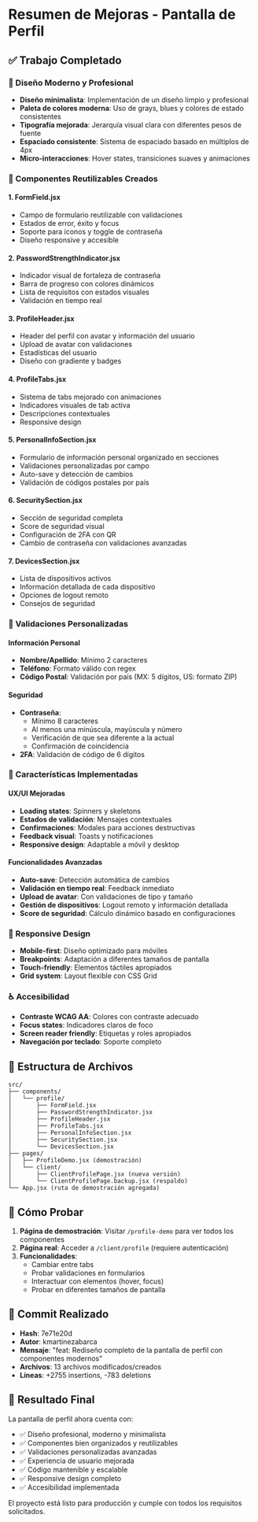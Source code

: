 # Resumen de Mejoras - Pantalla de Perfil

## ✅ Trabajo Completado

### 🎨 Diseño Moderno y Profesional
- **Diseño minimalista**: Implementación de un diseño limpio y profesional
- **Paleta de colores moderna**: Uso de grays, blues y colores de estado consistentes
- **Tipografía mejorada**: Jerarquía visual clara con diferentes pesos de fuente
- **Espaciado consistente**: Sistema de espaciado basado en múltiplos de 4px
- **Micro-interacciones**: Hover states, transiciones suaves y animaciones

### 🧩 Componentes Reutilizables Creados

#### 1. **FormField.jsx**
- Campo de formulario reutilizable con validaciones
- Estados de error, éxito y focus
- Soporte para iconos y toggle de contraseña
- Diseño responsive y accesible

#### 2. **PasswordStrengthIndicator.jsx**
- Indicador visual de fortaleza de contraseña
- Barra de progreso con colores dinámicos
- Lista de requisitos con estados visuales
- Validación en tiempo real

#### 3. **ProfileHeader.jsx**
- Header del perfil con avatar y información del usuario
- Upload de avatar con validaciones
- Estadísticas del usuario
- Diseño con gradiente y badges

#### 4. **ProfileTabs.jsx**
- Sistema de tabs mejorado con animaciones
- Indicadores visuales de tab activa
- Descripciones contextuales
- Responsive design

#### 5. **PersonalInfoSection.jsx**
- Formulario de información personal organizado en secciones
- Validaciones personalizadas por campo
- Auto-save y detección de cambios
- Validación de códigos postales por país

#### 6. **SecuritySection.jsx**
- Sección de seguridad completa
- Score de seguridad visual
- Configuración de 2FA con QR
- Cambio de contraseña con validaciones avanzadas

#### 7. **DevicesSection.jsx**
- Lista de dispositivos activos
- Información detallada de cada dispositivo
- Opciones de logout remoto
- Consejos de seguridad

### 🔧 Validaciones Personalizadas

#### Información Personal
- **Nombre/Apellido**: Mínimo 2 caracteres
- **Teléfono**: Formato válido con regex
- **Código Postal**: Validación por país (MX: 5 dígitos, US: formato ZIP)

#### Seguridad
- **Contraseña**: 
  - Mínimo 8 caracteres
  - Al menos una minúscula, mayúscula y número
  - Verificación de que sea diferente a la actual
  - Confirmación de coincidencia
- **2FA**: Validación de código de 6 dígitos

### 🎯 Características Implementadas

#### UX/UI Mejoradas
- **Loading states**: Spinners y skeletons
- **Estados de validación**: Mensajes contextuales
- **Confirmaciones**: Modales para acciones destructivas
- **Feedback visual**: Toasts y notificaciones
- **Responsive design**: Adaptable a móvil y desktop

#### Funcionalidades Avanzadas
- **Auto-save**: Detección automática de cambios
- **Validación en tiempo real**: Feedback inmediato
- **Upload de avatar**: Con validaciones de tipo y tamaño
- **Gestión de dispositivos**: Logout remoto y información detallada
- **Score de seguridad**: Cálculo dinámico basado en configuraciones

### 📱 Responsive Design
- **Mobile-first**: Diseño optimizado para móviles
- **Breakpoints**: Adaptación a diferentes tamaños de pantalla
- **Touch-friendly**: Elementos táctiles apropiados
- **Grid system**: Layout flexible con CSS Grid

### ♿ Accesibilidad
- **Contraste WCAG AA**: Colores con contraste adecuado
- **Focus states**: Indicadores claros de foco
- **Screen reader friendly**: Etiquetas y roles apropiados
- **Navegación por teclado**: Soporte completo

## 📁 Estructura de Archivos

```
src/
├── components/
│   └── profile/
│       ├── FormField.jsx
│       ├── PasswordStrengthIndicator.jsx
│       ├── ProfileHeader.jsx
│       ├── ProfileTabs.jsx
│       ├── PersonalInfoSection.jsx
│       ├── SecuritySection.jsx
│       └── DevicesSection.jsx
├── pages/
│   ├── ProfileDemo.jsx (demostración)
│   └── client/
│       ├── ClientProfilePage.jsx (nueva versión)
│       └── ClientProfilePage.backup.jsx (respaldo)
└── App.jsx (ruta de demostración agregada)
```

## 🚀 Cómo Probar

1. **Página de demostración**: Visitar `/profile-demo` para ver todos los componentes
2. **Página real**: Acceder a `/client/profile` (requiere autenticación)
3. **Funcionalidades**:
   - Cambiar entre tabs
   - Probar validaciones en formularios
   - Interactuar con elementos (hover, focus)
   - Probar en diferentes tamaños de pantalla

## 🔄 Commit Realizado

- **Hash**: 7e71e20d
- **Autor**: kmartinezabarca
- **Mensaje**: "feat: Rediseño completo de la pantalla de perfil con componentes modernos"
- **Archivos**: 13 archivos modificados/creados
- **Líneas**: +2755 insertions, -783 deletions

## 🎉 Resultado Final

La pantalla de perfil ahora cuenta con:
- ✅ Diseño profesional, moderno y minimalista
- ✅ Componentes bien organizados y reutilizables
- ✅ Validaciones personalizadas avanzadas
- ✅ Experiencia de usuario mejorada
- ✅ Código mantenible y escalable
- ✅ Responsive design completo
- ✅ Accesibilidad implementada

El proyecto está listo para producción y cumple con todos los requisitos solicitados.

